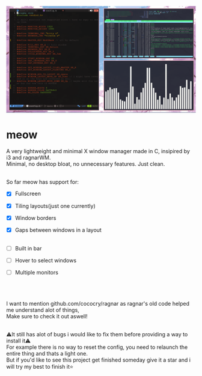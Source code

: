 ![preview](picture.png)
# meow
A very lightweight and minimal X window manager made in C, insipired by i3 and ragnarWM.<br>
Minimal, no desktop bloat, no unnecessary features. Just clean.<br><br>

So far meow has support for:<br>
- [x] Fullscreen<br>
- [x] Tiling layouts(just one currently)<br>
- [x] Window borders<br>
- [x] Gaps between windows in a layout<br><br>
- [ ] Built in bar<br>
- [ ] Hover to select windows<br>
- [ ] Multiple monitors<br><br><br><br>
  
  



I want to mention github.com/cococry/ragnar as ragnar's old code helped me understand alot of things,<br>
Make sure to check it out aswell!<br><br>

⚠️It still has alot of bugs i would like to fix them before providing a way to install it⚠️<br>
For example there is no way to reset the config, you need to relaunch the entire thing and thats a light one.<br>
But if you'd like to see this project get finished someday give it a star and i will try my best to finish it⭐
